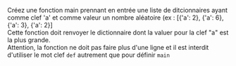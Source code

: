 Créez une fonction main prennant en entrée une liste de ditcionnaires ayant comme clef 'a' et comme valeur un nombre aléatoire (ex : [{'a': 2}, {'a': 6}, {'a': 3}, {'a': 2}]  
Cette fonction doit renvoyer le dictionnaire dont la valuer pour la clef "a" est la plus grande.  
Attention, la fonction ne doit pas faire plus d'une ligne et il est interdit d'utiliser le mot clef `def` autrement que pour définir `main`  
